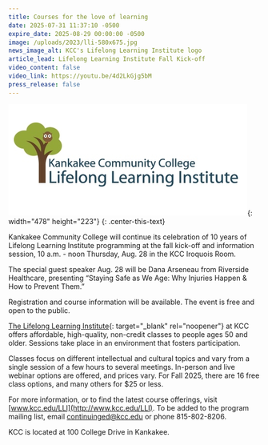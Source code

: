 ```yaml
---
title: Courses for the love of learning
date: 2025-07-31 11:37:10 -0500
expire_date: 2025-08-29 00:00:00 -0500
image: /uploads/2023/lli-580x675.jpg
news_image_alt: KCC's Lifelong Learning Institute logo
article_lead: Lifelong Learning Institute Fall Kick-off
video_content: false
video_link: https://youtu.be/4d2LkGjg5bM
press_release: false
---
```

![KCC's Lifelong Learning Institute logo](/uploads/2022/lli-lifelong-learning478x223.png "KCC's Lifelong Learning Institute logo"){: width="478" height="223"}
{: .center-this-text}

Kankakee Community College will continue its celebration of 10 years of Lifelong Learning Institute programming at the fall kick-off and information session, 10 a.m. - noon Thursday, Aug. 28 in the KCC Iroquois Room.

The special guest speaker Aug. 28 will be Dana Arseneau from Riverside Healthcare, presenting “Staying Safe as We Age: Why Injuries Happen & How to Prevent Them.”

Registration and course information will be available. The event is free and open to the public.

[The Lifelong Learning Institute](https://continuinged.kcc.edu/){: target="_blank" rel="noopener"} at KCC offers affordable, high-quality, non-credit classes to people ages 50 and older. Sessions take place in an environment that fosters participation.

Classes focus on different intellectual and cultural topics and vary from a single session of a few hours to several meetings. In-person and live webinar options are offered, and prices vary. For Fall 2025, there are 16 free class options, and many others for $25 or less.

For more information, or to find the latest course offerings, visit [www.kcc.edu/LLI](http://www.kcc.edu/LLI). To be added to the program mailing list, email [continuinged@kcc.edu](mailto:continuinged@kcc.edu) or phone 815-802-8206.

KCC is located at 100 College Drive in Kankakee.